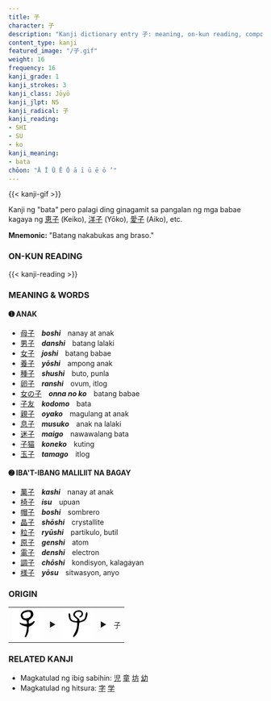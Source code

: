 ```yaml
---
title: 子
character: 子
description: "Kanji dictionary entry 子: meaning, on-kun reading, compounds, origin, related kanji"
content_type: kanji
featured_image: "/子.gif"
weight: 16
frequency: 16
kanji_grade: 1
kanji_strokes: 3
kanji_class: Jōyō
kanji_jlpt: N5
kanji_radical: 子
kanji_reading: 
- SHI
- SU
- ko
kanji_meaning:
- bata
chōon: "Ā Ī Ū Ē Ō ā ī ū ē ō ’"
---
```

[//]: # (Don't edit the line below. Kanji animated GIF code is automatically generated.)
{{< kanji-gif >}}

[//]: # (Edit below this line.)

Kanji ng "bata" pero palagi ding ginagamit sa pangalan ng mga babae kagaya ng [恵](../洋)[子](../子) (Keiko), [洋](../洋)[子](../子) (Yōko), [愛](../愛)[子](../子) (Aiko), etc.
 
**Mnemonic:** "Batang nakabukas ang braso."

### ON-KUN READING

[//]: # (Don't edit the line below. ON-KUN READING code is automatically generated.)
{{< kanji-reading >}}

### MEANING & WORDS

#### ➊ **ANAK**
  - [母](../母)[子](../子)　***boshi***　nanay at anak
  - [男](../男)[子](../子)　***danshi***　batang lalaki
  - [女](../女)[子](../子)　***joshi***　batang babae
  - [養](../養)[子](../子)　***yōshi***　ampong anak
  - [種](../種)[子](../子)　***shushi***　buto, punla
  - [卵](../卵)[子](../子)　***ranshi***　ovum, itlog
  - [女](../女)[の](../../nihongo/の)[子](../子)　***onna no ko***　batang babae
  - [子](../子)[友](../友)　***kodomo***　bata
  - [親](../親)[子](../子)　***oyako***　magulang at anak
  - [息](../息)[子](../子)　***musuko***　anak na lalaki
  - [迷](../迷)[子](../子)　***maigo***　nawawalang bata
  - [子](../子)[猫](../猫)　***koneko***　kuting
  - [玉](../玉)[子](../子)　***tamago***　itlog

#### ➋ **IBA'T-IBANG MALILIIT NA BAGAY**
  - [菓](../菓)[子](../子)　***kashi***　nanay at anak
  - [椅](../椅)[子](../子)　***isu***　upuan
  - [帽](../帽)[子](../子)　***boshi***　sombrero
  - [晶](../晶)[子](../子)　***shōshi***　crystallite
  - [粒](../粒)[子](../子)　***ryūshi***　partikulo, butil
  - [原](../原)[子](../子)　***genshi***　atom
  - [電](../電)[子](../子)　***denshi***　electron
  - [調](../調)[子](../子)　***chōshi***　kondisyon, kalagayan
  - [様](../様)[子](../子)　***yōsu***　sitwasyon, anyo

### ORIGIN

<table class="kanji-table"><tr><td>
<img src="60px-子-bronze.svg.png">
</td><td>▶</td><td>
<img src="60px-子-bigseal.svg.png">
</td><td>▶</td>
<td class="kanji-origin">子</td>
</tr></table>

### RELATED KANJI
- Magkatulad ng ibig sabihin: [児](../児) [童](../童) [坊](../坊) [幼](../幼)
- Magkatulad ng hitsura: [字](../字) [学](../学)
